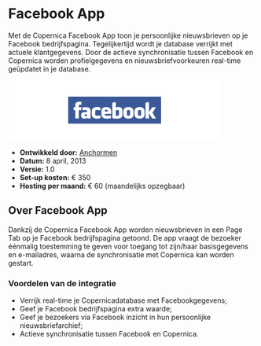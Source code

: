 # Facebook App

Met de Copernica Facebook App toon je persoonlijke nieuwsbrieven op je
Facebook bedrijfspagina. Tegelijkertijd wordt je database verrijkt met
actuele klantgegevens. Door de actieve synchronisatie tussen Facebook en
Copernica worden profielgegevens en nieuwsbriefvoorkeuren real-time
geüpdatet in je database.

![Facebook App](../images/facebook-testpanel-integration.png)

-   **Ontwikkeld door:**
    [Anchormen](http://www.anchormen.nl "Anchormen")
-   **Datum:** 8 april, 2013
-   **Versie:** 1.0
-   **Set-up kosten:** € 350
-   **Hosting per maand:** € 60 (maandelijks opzegbaar)

Over Facebook App
-----------------

Dankzij de Copernica Facebook App worden nieuwsbrieven in een Page Tab
op je Facebook bedrijfspagina getoond. De app vraagt de bezoeker
éénmalig toestemming te geven voor toegang tot zijn/haar basisgegevens
en e-mailadres, waarna de synchronisatie met Copernica kan worden
gestart.

### Voordelen van de integratie

-   Verrijk real-time je Copernicadatabase met Facebookgegevens;
-   Geef je Facebook bedrijfspagina extra waarde;
-   Geef je bezoekers via Facebook inzicht in hun persoonlijke
    nieuwsbriefarchief;
-   Actieve synchronisatie tussen Facebook en Copernica.
